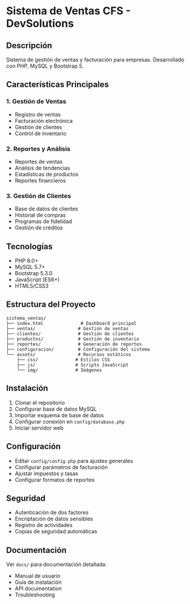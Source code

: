 # Sistema de Ventas CFS - DevSolutions

## Descripción
Sistema de gestión de ventas y facturación para empresas. Desarrollado con PHP, MySQL y Bootstrap 5.

## Características Principales

### 1. Gestión de Ventas
- Registro de ventas
- Facturación electrónica
- Gestión de clientes
- Control de inventario

### 2. Reportes y Análisis
- Reportes de ventas
- Análisis de tendencias
- Estadísticas de productos
- Reportes financieros

### 3. Gestión de Clientes
- Base de datos de clientes
- Historial de compras
- Programas de fidelidad
- Gestión de créditos

## Tecnologías
- PHP 8.0+
- MySQL 5.7+
- Bootstrap 5.3.0
- JavaScript (ES6+)
- HTML5/CSS3

## Estructura del Proyecto
```
sistema_ventas/
├── index.html              # Dashboard principal
├── ventas/                # Gestión de ventas
├── clientes/              # Gestión de clientes
├── productos/             # Gestión de inventario
├── reportes/              # Generación de reportes
├── configuracion/         # Configuración del sistema
└── assets/                # Recursos estáticos
    ├── css/              # Estilos CSS
    ├── js/               # Scripts JavaScript
    └── img/              # Imágenes
```

## Instalación
1. Clonar el repositorio
2. Configurar base de datos MySQL
3. Importar esquema de base de datos
4. Configurar conexión en `config/database.php`
5. Iniciar servidor web

## Configuración
- Editar `config/config.php` para ajustes generales
- Configurar parámetros de facturación
- Ajustar impuestos y tasas
- Configurar formatos de reportes

## Seguridad
- Autenticación de dos factores
- Encriptación de datos sensibles
- Registro de actividades
- Copias de seguridad automáticas

## Documentación
Ver `docs/` para documentación detallada:
- Manual de usuario
- Guía de instalación
- API documentation
- Troubleshooting